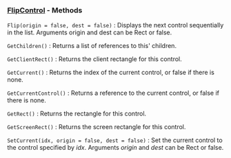 ### [FlipControl](<../FlipControl.md>) - Methods
`Flip(origin = false, dest = false)`
: Displays the next control sequentially in the list. Arguments origin and dest can be Rect or false.

`GetChildren()`
: Returns a list of references to this' children.

`GetClientRect()`
: Returns the client rectangle for this control.

`GetCurrent()`
: Returns the index of the current control, or false if there is none.

`GetCurrentControl()`
: Returns a reference to the current control, or false if there is none.

`GetRect()`
: Returns the rectangle for this control.

`GetScreenRect()`
: Returns the screen rectangle for this control.

`SetCurrent(idx, origin = false, dest = false)`
: Set the current control to the control specified by *idx*. Arguments *origin* and *dest* can be Rect or false.